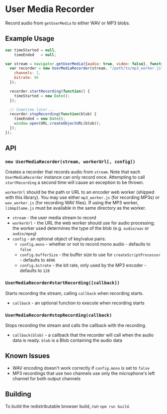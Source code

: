 User Media Recorder
===================

Record audio from `getUserMedia` to either WAV or MP3 blobs.

Example Usage
-------------

```javascript
var timeStarted = null,
    timeEnded   = null;

var stream = navigator.getUserMedia({audio: true, video: false}, function(stream) {
  var recorder = new UserMediaRecorder(stream, "/path/to/mp3_worker.js", {
    channels: 2,
    bitrate: 96
  });

  recorder.startRecording(function() {
    timeStarted = new Date();
  });

  // Sometime later...
  recorder.stopRecording(function(blob) {
    timeEnded = new Date();
    window.open(URL.createObjectURL(blob));
  });
});
```

API
---

### `new UserMediaRecorder(stream, workerUrl[, config])`

Creates a recorder that records audio from `stream`. Note that each `UserMediaRecorder` instance can only record once. Attempting to call `startRecording` a second time will cause an exception to be thrown.

`workerUrl` should be the path or URL to an encoder web worker (shipped with this library). You may use either `mp3_worker.js` (for recording MP3s) or `wav_worker.js` (for recording WAV files). If using the MP3 worker, `libmp3lame.js` must be available in the same directory as the worker.

* `stream` - the user media stream to record
* `workerUrl` - the URL the web worker should use for audio processing; the worker used determines the type of the blob (e.g. `audio/wav` or `audio/mpeg`)
* `config` - an optional object of key/value pairs:
  * `config.mono` - whether or not to record mono audio - defaults to `false`
  * `config.bufferSize` - the buffer size to use for `createScriptProcessor` - defaults to `4096`
  * `config.bitrate` - the bit rate, only used by the MP3 encoder - defaults to `128`

### `UserMediaRecorder#startRecording([callback])`

Starts recording the stream, calling `callback` when recording starts.

* `callback` - an optional function to execute when recording starts


### `UserMediaRecorder#stopRecording(callback)`

Stops recording the stream and calls the callback with the recording.

* `callback(blob)` - a callback that the recorder will call when the audio data is ready. `blob` is a Blob containing the audio data

Known Issues
------------

* WAV encoding doesn't work correctly if `config.mono` is set to `false`
* MP3 recordings that use two channels use only the microphone's left channel for both output channels

Building
--------

To build the redistributable browser build, run `npm run build`.
